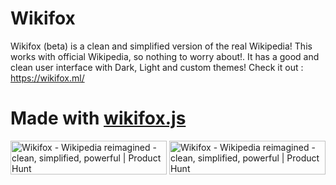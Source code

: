 # Wikifox
Wikifox (beta) is a clean and simplified version of the real Wikipedia! This works with official Wikipedia, so nothing to worry about!. It has a good and clean user interface with Dark, Light and custom themes! Check it out : https://wikifox.ml/

# Made with [wikifox.js](https://github.com/harry260/wikifox.js)

<a href="https://www.producthunt.com/posts/wikifox?utm_source=badge-featured&utm_medium=badge&utm_souce=badge-wikifox" target="_blank"><img src="https://api.producthunt.com/widgets/embed-image/v1/featured.svg?post_id=323079&theme=dark" alt="Wikifox - Wikipedia reimagined - clean, simplified, powerful | Product Hunt" style="width: 250px; height: 54px;" width="250" height="54" /></a>
<a href="https://www.producthunt.com/posts/wikifox?utm_source=badge-top-post-badge&utm_medium=badge&utm_souce=badge-wikifox" target="_blank"><img src="https://api.producthunt.com/widgets/embed-image/v1/top-post-badge.svg?post_id=323079&theme=dark&period=daily" alt="Wikifox - Wikipedia reimagined - clean, simplified, powerful | Product Hunt" style="width: 250px; height: 54px;" width="250" height="54" /></a>
